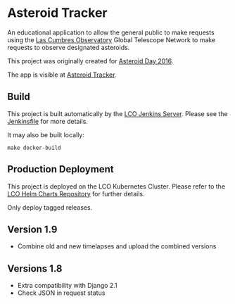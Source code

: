 # Asteroid Tracker

An educational application to allow the general public to make requests using
the [Las Cumbres Observatory](https://lco.global/) Global Telescope Network to
make requests to observe designated asteroids.

This project was originally created for [Asteroid Day 2016](http://asteroidday.org).

The app is visible at [Asteroid Tracker](https://asteroidtracker.lco.global/).

## Build

This project is built automatically by the [LCO Jenkins Server](http://jenkins.lco.gtn/).
Please see the [Jenkinsfile](Jenkinsfile) for more details.


It may also be built locally:
```
make docker-build
```

## Production Deployment

This project is deployed on the LCO Kubernetes Cluster. Please refer to the
[LCO Helm Charts Repository](https://github.com/LCOGT/helm-charts) for further
details.

Only deploy tagged releases.

## Version 1.9
- Combine old and new timelapses and upload the combined versions

## Versions 1.8
- Extra compatibility with Django 2.1
- Check JSON in request status
